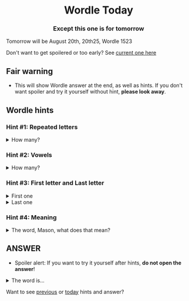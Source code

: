 <h1 align="center">
Wordle Today
</h1>

<h3 align="center">
Except this one is for tomorrow
</h3>

Tomorrow will be August 20th, 20th25, Wordle 1523

Don't want to get spoilered or too early? See [current one here](README.md)

## Fair warning
- This will show Wordle answer at the end, as well as hints. If you don't want spoiler and try it yourself without hint, **please look away**.

## Wordle hints

### Hint #1: Repeated letters
<details>
  <summary>How many?</summary>
  2 repeated letters.
</details>

### Hint #2: Vowels
<details>
  <summary>How many?</summary>
  There are 1 vowels. In fact, one of them are repeated. If I count that too, there are 2 vowels.
</details>

### Hint #3: First letter and Last letter
<details>
  <summary>First one</summary>
  Begins with the letter "L"
</details>
<details>
  <summary>Last one</summary>
  Ends with the letter "A"
</details>

### Hint #4: Meaning
<details>
  <summary>The word, Mason, what does that mean?</summary>
  A South American mammal of the camel family, Lama glama, used as a domestic beast of burden and a source of wool and meat.
</details>

## ANSWER
- Spoiler alert: If you want to try it yourself after hints, **do not open the answer**!

<details>
  <summary>The word is...</summary>
  LLAMA
</details>

Want to see [previous](PREVIOUS.md) or [today](README.md) hints and answer?
